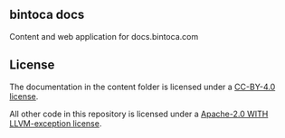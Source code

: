 ## bintoca docs

Content and web application for docs.bintoca.com

## License

The documentation in the content folder is licensed under a [CC-BY-4.0 license](LICENSE).

All other code in this repository is licensed under a [Apache-2.0 WITH LLVM-exception license](LICENSE-CODE).